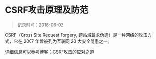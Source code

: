 # CSRF攻击原理及防范
> 记录时间：2018-06-02

CSRF（Cross Site Request Forgery, 跨站域请求伪造）是一种网络的攻击方式，它在 2007 年曾被列为互联网 20 大安全隐患之一。

详细信息可以参考博客：[CSRF攻击的应对之道](https://www.ibm.com/developerworks/cn/web/1102_niugang_csrf/)
